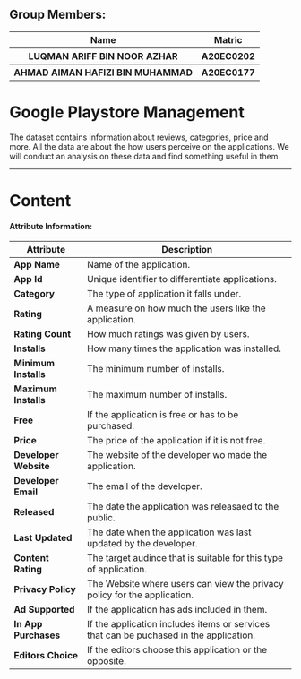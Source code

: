 ## Group Members: 
<table align = "center">
  <tr> 
    <th>Name</th>
    <th>Matric</th>
  </tr>
  <tr>
    <th>LUQMAN ARIFF BIN NOOR AZHAR</th>
    <th>A20EC0202</th>
  </tr>
<tr>
    <th>AHMAD AIMAN HAFIZI BIN MUHAMMAD</th>
    <th>A20EC0177</th>
  </tr>
</table>
<h1>Google Playstore Management</h1>

The dataset contains information about reviews, categories, price and more. All the data are about the how users perceive on the applications. We will conduct an analysis on these data and find something useful in them.


<hr>
<h1>Content</h1>

#### Attribute Information:
| Attribute | Description |
| --- | --- |
| **App Name** |   Name of the application.  |
|**App Id** |   Unique identifier to differentiate applications. |
| **Category** | The type of application it falls under.|
| **Rating** |  A measure on how much the users like the application.|
| **Rating Count** | How much ratings was given by users.|
| **Installs** |  How many times the application was installed.|
| **Minimum Installs** | The minimum number of installs.|
| **Maximum Installs** | The maximum number of installs.  |
| **Free** |  If the application is free or has to be purchased.   |
|**Price** |  The price of the application if it is not free. |
| **Developer Website** | The website of the developer wo made the application.|
| **Developer Email** | The email of the developer.|
| **Released** | The date the application was releasaed to the public.|
| **Last Updated** |   The date when the application was last updated by the developer.|
| **Content Rating** |   The target audince that is suitable for this type of application.|
| **Privacy Policy** |   The Website where users can view the privacy policy for the application. |
| **Ad Supported** |   If the application has ads included in them. |
| **In App Purchases** |   If the application includes items or services that can be puchased in the application.|
| **Editors Choice** |   If the editors choose this application or the opposite.|

